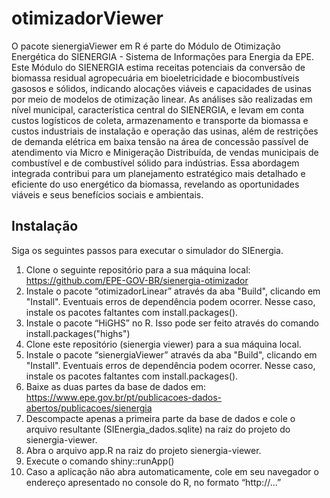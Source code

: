 # otimizadorViewer

<!-- badges: start -->
<!-- badges: end -->

O pacote sienergiaViewer em R é parte do Módulo de Otimização Energética do SIENERGIA - Sistema de Informações para Energia da EPE. Este Módulo do SIENERGIA estima receitas potenciais da conversão de biomassa residual agropecuária em bioeletricidade e biocombustíveis gasosos e sólidos, indicando alocações viáveis e capacidades de usinas por meio de modelos de otimização linear. As análises são realizadas em nível municipal, característica central do SIENERGIA, e levam em conta custos logísticos de coleta, armazenamento e transporte da biomassa e custos industriais de instalação e operação das usinas, além de restrições de demanda elétrica em baixa tensão na área de concessão passível de atendimento via Micro e Minigeração Distribuída, de vendas municipais de combustível e de combustível sólido para indústrias. Essa abordagem integrada contribui para um planejamento estratégico mais detalhado e eficiente do uso energético da biomassa, revelando as oportunidades viáveis e seus benefícios sociais e ambientais.

## Instalação

Siga os seguintes passos para executar o simulador do SIEnergia.

1.	Clone o seguinte repositório para a sua máquina local: https://github.com/EPE-GOV-BR/sienergia-otimizador 
2.	Instale o pacote “otimizadorLinear” através da aba "Build", clicando em "Install". Eventuais erros de dependência podem ocorrer. Nesse caso, instale os pacotes faltantes com install.packages().
4.	Instale o pacote “HiGHS” no R. Isso pode ser feito através do comando install.packages("highs")
5.	Clone este repositório (sienergia viewer) para a sua máquina local.
6.	Instale o pacote “sienergiaViewer” através da aba "Build", clicando em "Install". Eventuais erros de dependência podem ocorrer. Nesse caso, instale os pacotes faltantes com install.packages().
7.	Baixe as duas partes da base de dados em: https://www.epe.gov.br/pt/publicacoes-dados-abertos/publicacoes/sienergia 
8.	Descompacte apenas a primeira parte da base de dados e cole o arquivo resultante (SIEnergia_dados.sqlite) na raiz do projeto do sienergia-viewer.
9.	Abra o arquivo app.R na raiz do projeto sienergia-viewer.
10.	Execute o comando shiny::runApp()
11.	Caso a aplicação não abra automaticamente, cole em seu navegador o endereço apresentado no console do R, no formato “http://...” 

